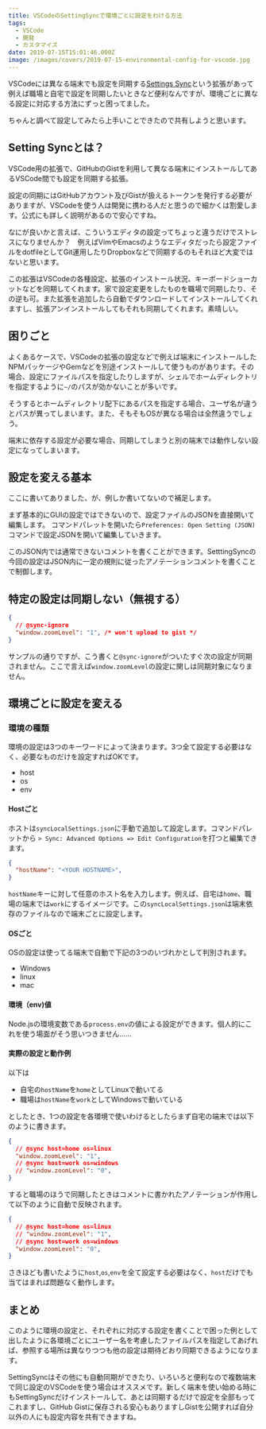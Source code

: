 ```yaml
---
title: VSCodeのSettingSyncで環境ごとに設定をわける方法
tags:
  - VSCode
  - 開発
  - カスタマイズ
date: 2019-07-15T15:01:46.000Z
image: /images/covers/2019-07-15-environmental-config-for-vscode.jpg
---
```

VSCodeには異なる端末でも設定を同期する[Settings Sync](https://marketplace.visualstudio.com/items?itemName=Shan.code-settings-sync)という拡張があって例えば職場と自宅で設定を同期したいときなど便利なんですが、環境ごとに異なる設定に対応する方法にずっと困ってました。

ちゃんと調べて設定してみたら上手いことできたので共有しようと思います。

## Setting Syncとは？
VSCode用の拡張で、GitHubのGistを利用して異なる端末にインストールしてあるVSCode間でも設定を同期する拡張。

<LinkCard url="https://marketplace.visualstudio.com/items?itemName=Shan.code-settings-sync" title="Settings Sync - Visual Studio Marketplace" />

設定の同期にはGitHubアカウント及びGistが扱えるトークンを発行する必要がありますが、VSCodeを使う人は開発に携わる人だと思うので細かくは割愛します。公式にも詳しく説明があるので安心ですね。

なにが良いかと言えば、こういうエディタの設定ってちょっと違うだけでストレスになりませんか？　例えばVimやEmacsのようなエディタだったら設定ファイルをdotfileとしてGit運用したりDropboxなどで同期するのもそれほど大変ではないと思います。

この拡張はVSCodeの各種設定、拡張のインストール状況、キーボードショーカットなどを同期してくれます。家で設定変更をしたものを職場で同期したり、その逆も可。また拡張を追加したら自動でダウンロードしてインストールしてくれますし、拡張アンインストールしてもそれも同期してくれます。素晴しい。

## 困りごと
よくあるケースで、VSCodeの拡張の設定などで例えば端末にインストールしたNPMパッケージやGemなどを別途インストールして使うものがあります。その場合、設定にファイルパスを指定したりしますが、シェルでホームディレクトリを指定するように`~/`のパスが効かないことが多いです。

そうするとホームディレクトリ配下にあるパスを指定する場合、ユーザ名が違うとパスが異ってしまいます。また、そもそもOSが異なる場合は全然違うでしょう。

端末に依存する設定が必要な場合、同期してしまうと別の端末では動作しない設定になってしまいます。

## 設定を変える基本
ここに書いてありました、が、例しか書いてないので補足します。

<LinkCard url="https://github.com/shanalikhan/code-settings-sync/wiki/Sync-Pragmas" site-name="GitHub" title="shanalikhan/code-settings-sync" description="🌴💪 Synchronize your Visual Studio Code Settings Across Multiple Machines using Github GIST 💪🌴 - shanalikhan/code-settings-sync" image-url="https://avatars3.githubusercontent.com/u/8774556?s=400&v=4" />

まず基本的にGUIの設定ではできないので、設定ファイルのJSONを直接開いて編集します。
コマンドパレットを開いたら`Preferences: Open Setting (JSON)`コマンドで設定JSONを開いて編集していきます。

このJSON内では通常できないコメントを書くことができます。SetttingSyncの今回の設定はJSON内に一定の規則に従ったアノテーションコメントを書くことで制御します。

## 特定の設定は同期しない（無視する）
```json
{
  // @sync-ignore
  "window.zoomLevel": "1", /* won't upload to gist */
}
```

サンプルの通りですが、こう書くと`@sync-ignore`がついたすぐ次の設定が同期されません。ここで言えば`window.zoomLevel`の設定に関しは同期対象になりません。

## 環境ごとに設定を変える
### 環境の種類
環境の設定は3つのキーワードによって決まります。3つ全て設定する必要はなく、必要なものだけを設定すればOKです。
+ host
+ os
+ env

#### Hostごと
ホストは`syncLocalSettings.json`に手動で追加して設定します。コマンドパレットから
`> Sync: Advanced Options => Edit Configuration`を打つと編集できます。

```json
{
  "hostName": "<YOUR HOSTNAME>",
}
```

`hostName`キーに対して任意のホスト名を入力します。例えば、自宅は`home`、職場の端末では`work`にするイメージです。この`syncLocalSettings.json`は端末依存のファイルなので端末ごとに設定します。

#### OSごと
OSの設定は使ってる端末で自動で下記の3つのいづれかとして判別されます。
+ Windows
+ linux
+ mac

#### 環境（env)値
Node.jsの環境変数である`process.env`の値による設定ができます。個人的にこれを使う場面がそう思いつきません……

#### 実際の設定と動作例
以下は
+ 自宅の`hostName`を`home`としてLinuxで動いてる
+ 職場は`hostName`を`work`としてWindowsで動いている

としたとき、1つの設定を各環境で使いわけるとしたらまず自宅の端末では以下のように書きます。

```json
{
  // @sync host=home os=linux
  "window.zoomLevel": "1",
  // @sync host=work os=windows
  // "window.zoomLevel": "0",
}
```

すると職場のほうで同期したときはコメントに書かれたアノテーションが作用して以下のように自動で反映されます。
```json
{
  // @sync host=home os=linux
  // "window.zoomLevel": "1",
  // @sync host=work os=windows
  "window.zoomLevel": "0",
}
```

さきほども書いたように`host`,`os`,`env`を全て設定する必要はなく、`host`だけでも当てはまれば問題なく動作します。

## まとめ
このように環境の設定と、それぞれに対応する設定を書くことで困った例として出したように各環境ごとにユーザー名を考慮したファイルパスを指定してあげれば、参照する場所は異なりつつも他の設定は期待どおり同期できるようになります。

SettingSyncはその他にも自動同期ができたり、いろいろと便利なので複数端末で同じ設定のVSCodeを使う場合はオススメです。新しく端末を使い始める時にもSettingSyncだけインストールして、あとは同期するだけで設定を全部もってこれますし、GitHub Gistに保存される安心もありますしGistを公開すれば自分以外の人にも設定内容を共有できますね。

